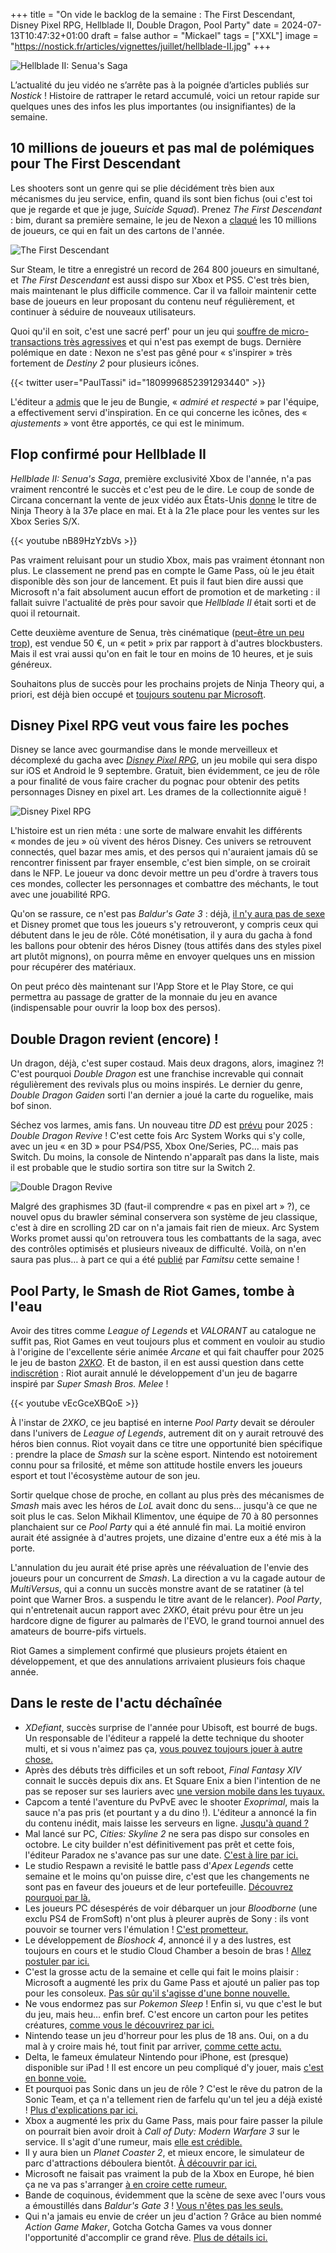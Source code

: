 +++
title = "On vide le backlog de la semaine : The First Descendant, Disney Pixel RPG, Hellblade II, Double Dragon, Pool Party"
date = 2024-07-13T10:47:32+01:00
draft = false
author = "Mickael"
tags = ["XXL"]
image = "https://nostick.fr/articles/vignettes/juillet/hellblade-II.jpg"
+++

![Hellblade II: Senua's Saga](hellblade-II.jpg "Le week-end commence bien.")

L’actualité du jeu vidéo ne s’arrête pas à la poignée d’articles publiés sur *Nostick* ! Histoire de rattraper le retard accumulé, voici un retour rapide sur quelques unes des infos les plus importantes (ou insignifiantes) de la semaine.

## 10 millions de joueurs et pas mal de polémiques pour The First Descendant

Les shooters sont un genre qui se plie décidément très bien aux mécanismes du jeu service, enfin, quand ils sont bien fichus (oui c'est toi que je regarde et que je juge, *Suicide Squad*). Prenez *The First Descendant* : bim, durant sa première semaine, le jeu de Nexon a [claqué](https://x.com/FirstDescendant/status/1811716560031215773) les 10 millions de joueurs, ce qui en fait un des cartons de l'année.

![The First Descendant](first-descendant-10-millions.jpg "")

Sur Steam, le titre a enregistré un record de 264 800 joueurs en simultané, et *The First Descendant* est aussi dispo sur Xbox et PS5. C'est très bien, mais maintenant le plus difficile commence. Car il va falloir maintenir cette base de joueurs en leur proposant du contenu neuf régulièrement, et continuer à séduire de nouveaux utilisateurs.

Quoi qu'il en soit, c'est une sacré perf' pour un jeu qui [souffre de micro-transactions très agressives](https://nostick.fr/articles/2024/juillet/0307-the-first-descendant-premier-micro-transactions/) et qui n'est pas exempt de bugs. Dernière polémique en date : Nexon ne s'est pas gêné pour « s'inspirer » très fortement de *Destiny 2* pour plusieurs icônes. 

{{< twitter user="PaulTassi" id="1809996852391293440" >}}

L'éditeur a [admis](https://www.ign.com/articles/the-first-descendant-dev-nexon-promises-to-change-controversial-icons-after-destiny-plagiarism-accusations) que le jeu de Bungie,  « *admiré et respecté* » par l'équipe, a effectivement servi d'inspiration. En ce qui concerne les icônes, des « *ajustements* » vont être apportés, ce qui est le minimum. 

## Flop confirmé pour Hellblade II

*Hellblade II: Senua's Saga*, première exclusivité Xbox de l'année, n'a pas vraiment rencontré le succès et c'est peu de le dire. Le coup de sonde de Circana concernant la vente de jeux vidéo aux États-Unis [donne](https://x.com/MatPiscatella/status/1810414294665986168) le titre de Ninja Theory à la 37e place en mai. Et à la 21e place pour les ventes sur les Xbox Series S/X.

{{< youtube nB89HzYzbVs >}} 

Pas vraiment reluisant pour un studio Xbox, mais pas vraiment étonnant non plus. Le classement ne prend pas en compte le Game Pass, où le jeu était disponible dès son jour de lancement. Et puis il faut bien dire aussi que Microsoft n'a fait absolument aucun effort de promotion et de marketing : il fallait suivre l'actualité de près pour savoir que *Hellblade II* était sorti et de quoi il retournait.

Cette deuxième aventure de Senua, très cinématique ([peut-être un peu trop](https://nostick.fr/articles/2024/mai/2705-test-de-senua-saga-hellblade-2/)), est vendue 50 €, un « petit » prix par rapport à d'autres blockbusters. Mais il est vrai aussi qu'on en fait le tour en moins de 10 heures, et je suis généreux.

Souhaitons plus de succès pour les prochains projets de Ninja Theory qui, a priori, est déjà bien occupé et [toujours soutenu par Microsoft](https://nostick.fr/articles/2024/mai/2105-la-sortie-de-hellblade-2-ne-condamne-pas-ninja-theory/).

## Disney Pixel RPG veut vous faire les poches

Disney se lance avec gourmandise dans le monde merveilleux et décomplexé du gacha avec *[Disney Pixel RPG](https://d-rpg.com/fr/)*, un jeu mobile qui sera dispo sur iOS et Android le 9 septembre. Gratuit, bien évidemment, ce jeu de rôle a pour finalité de vous faire cracher du pognac pour obtenir des petits personnages Disney en pixel art. Les drames de la collectionnite aiguë !

![Disney Pixel RPG](Disney-Pixel-RPG.jpg "Quelques uns des persos Disney à collectionner.")

L'histoire est un rien méta : une sorte de malware envahit les différents « mondes de jeu » où vivent des héros Disney. Ces univers se retrouvent connectés, quel bazar mes amis, et des persos qui n'auraient jamais dû se rencontrer finissent par frayer ensemble, c'est bien simple, on se croirait dans le NFP. Le joueur va donc devoir mettre un peu d'ordre à travers tous ces mondes, collecter les personnages et combattre des méchants, le tout avec une jouabilité RPG.

Qu'on se rassure, ce n'est pas *Baldur's Gate 3* : déjà, [il n'y aura pas de sexe](https://nostick.fr/articles/2024/juillet/1207-baldurs-gate-3-sexe-ours/) et Disney promet que tous les joueurs s'y retrouveront, y compris ceux qui débutent dans le jeu de rôle. Côté monétisation, il y aura du gacha à fond les ballons pour obtenir des héros Disney (tous attifés dans des styles pixel art plutôt mignons), on pourra même en envoyer quelques uns en mission pour récupérer des matériaux.

On peut préco dès maintenant sur l'App Store et le Play Store, ce qui permettra au passage de gratter de la monnaie du jeu en avance (indispensable pour ouvrir la loop box des persos).

## Double Dragon revient (encore) !

Un dragon, déjà, c'est super costaud. Mais deux dragons, alors, imaginez ?! C'est pourquoi *Double Dragon* est une franchise increvable qui connait régulièrement des revivals plus ou moins inspirés. Le dernier du genre, *Double Dragon Gaiden* sorti l'an dernier a joué la carte du roguelike, mais bof sinon.

Séchez vos larmes, amis fans. Un nouveau titre *DD* est [prévu](https://www.gematsu.com/2024/07/double-dragon-revive-announced-for-ps5-xbox-series-ps4-xbox-one-and-pc) pour 2025 : *Double Dragon Revive* ! C'est cette fois Arc System Works qui s'y colle, avec un jeu « en 3D » pour PS4/PS5, Xbox One/Series, PC… mais pas Switch. Du moins, la console de Nintendo n'apparaît pas dans la liste, mais il est probable que le studio sortira son titre sur la Switch 2.

![Double Dragon Revive](double-dragon-famitsu.jpg "© HDKirin")

Malgré des graphismes 3D (faut-il comprendre « pas en pixel art » ?), ce nouvel opus du brawler séminal conservera son système de jeu classique, c'est à dire en scrolling 2D car on n'a jamais fait rien de mieux. Arc System Works promet aussi qu'on retrouvera tous les combattants de la saga, avec des contrôles optimisés et plusieurs niveaux de difficulté. Voilà, on n'en saura pas plus… à part ce qui a été [publié](https://x.com/HD_Kirin/status/1811053726884614371) par *Famitsu* cette semaine !

## Pool Party, le Smash de Riot Games, tombe à l'eau

Avoir des titres comme *League of Legends* et *VALORANT* au catalogue ne suffit pas, Riot Games en veut toujours plus et comment en vouloir au studio à l'origine de l'excellente série animée *Arcane* et qui fait chauffer pour 2025 le jeu de baston *[2XKO](https://2xko.riotgames.com/en-us/)*. Et de baston, il en est aussi question dans cette [indiscrétion](https://www.readergrev.com/p/riot-games-pool-party-canceled-smash-melee) : Riot aurait annulé le développement d'un jeu de bagarre inspiré par *Super Smash Bros. Melee* !

{{< youtube vEcGceXBQoE >}} 

À l'instar de *2XKO*, ce jeu baptisé en interne *Pool Party* devait se dérouler dans l'univers de *League of Legends*, autrement dit on y aurait retrouvé des héros bien connus. Riot voyait dans ce titre une opportunité bien spécifique : prendre la place de *Smash* sur la scène esport. Nintendo est notoirement connu pour sa frilosité, et même son attitude hostile envers les joueurs esport et tout l'écosystème autour de son jeu.

Sortir quelque chose de proche, en collant au plus près des mécanismes de *Smash* mais avec les héros de *LoL* avait donc du sens… jusqu'à ce que ne soit plus le cas. Selon Mikhail Klimentov, une équipe de 70 à 80 personnes planchaient sur ce *Pool Party* qui a été annulé fin mai. La moitié environ aurait été assignée à d'autres projets, une dizaine d'entre eux a été mis à la porte.

L'annulation du jeu aurait été prise après une réévaluation de l'envie des joueurs pour un concurrent de *Smash*. La direction a vu la cagade autour de *MultiVersus*, qui a connu un succès monstre avant de se ratatiner (à tel point que Warner Bros. a suspendu le titre avant de le relancer). *Pool Party*, qui n'entretenait aucun rapport avec *2XKO*, était prévu pour être un jeu hardcore digne de figurer au palmarès de l'EVO, le grand tournoi annuel des amateurs de bourre-pifs virtuels.

Riot Games a simplement confirmé que plusieurs projets étaient en développement, et que des annulations arrivaient plusieurs fois chaque année. 

## Dans le reste de l'actu déchaînée

- *XDefiant*, succès surprise de l'année pour Ubisoft, est bourré de bugs. Un responsable de l'éditeur a rappelé la dette technique du shooter multi, et si vous n'aimez pas ça, [vous pouvez toujours jouer à autre chose.](https://nostick.fr/articles/2024/juillet/0807-xdefiant-bugs-autre-chose/)
- Après des débuts très difficiles et un soft reboot, *Final Fantasy XIV* connait le succès depuis dix ans. Et Square Enix a bien l'intention de ne pas se reposer sur ses lauriers avec [une version mobile dans les tuyaux.](https://nostick.fr/articles/2024/juillet/0807-final-fantasy-xiv-mobile/)
- Capcom a tenté l'aventure du PvPvE avec le shooter *Exoprimal*, mais la sauce n'a pas pris (et pourtant y a du dino !). L'éditeur a annoncé la fin du contenu inédit, mais laisse les serveurs en ligne. [Jusqu'à quand ?](https://nostick.fr/articles/2024/juillet/0807-exoprimal-capcom-cercueil/)
- Mal lancé sur PC, *Cities: Skyline 2* ne sera pas dispo sur consoles en octobre. Le city builder n'est définitivement pas prêt et cette fois, l'éditeur Paradox ne s'avance pas sur une date. [C'est à lire par ici.](https://nostick.fr/articles/2024/juillet/0907-city-skyline-2-consoles-report-jours-meilleurs/)
- Le studio Respawn a revisité le battle pass d'*Apex Legends* cette semaine et le moins qu'on puisse dire, c'est que les changements ne sont pas en faveur des joueurs et de leur portefeuille. [Découvrez pourquoi par là.](https://nostick.fr/articles/2024/juillet/0907-battle-pass-apex-legends-respawn/)
- Les joueurs PC désespérés de voir débarquer un jour *Bloodborne* (une exclu PS4 de FromSoft) n'ont plus à pleurer auprès de Sony : ils vont pouvoir se tourner vers l'émulation ! [C'est prometteur.](https://nostick.fr/articles/2024/juillet/0907-bloodborne-pc-emulateur/)
- Le développement de *Bioshock 4*, annoncé il y a des lustres, est toujours en cours et le studio Cloud Chamber a besoin de bras ! [Allez postuler par ici.](https://nostick.fr/articles/2024/juillet/0907-bioshock-4-recrute-tour-de-bras/)
- C'est la grosse actu de la semaine et celle qui fait le moins plaisir : Microsoft a augmenté les prix du Game Pass et ajouté un palier pas top pour les consoleux. [Pas sûr qu'il s'agisse d'une bonne nouvelle.](https://nostick.fr/articles/2024/juillet/0907-game-pass-xbox-bordel-hausse-prix/)
- Ne vous endormez pas sur *Pokemon Sleep* ! Enfin si, vu que c'est le but du jeu, mais heu… enfin bref. C'est encore un carton pour les petites créatures, [comme vous le découvrirez par ici.](https://nostick.fr/articles/2024/juillet/1007-pokemon-sleep-100-millions-de-dollars/)
- Nintendo tease un jeu d'horreur pour les plus de 18 ans. Oui, on a du mal à y croire mais hé, tout finit par arriver, [comme cette actu.](https://nostick.fr/articles/2024/juillet/1007-whoiselmio-nintendo-tease-des-trucs-chelous/)
- Delta, le fameux émulateur Nintendo pour iPhone, est (presque) disponible sur iPad ! Il est encore un peu compliqué d'y jouer, mais [c'est en bonne voie.](https://nostick.fr/articles/2024/juillet/1007-emulateur-delta-compatible-ipad/)
- Et pourquoi pas Sonic dans un jeu de rôle ? C'est le rêve du patron de la Sonic Team, et ça n'a tellement rien de farfelu qu'un tel jeu a déjà existé ! [Plus d'explications par ici.](https://nostick.fr/articles/2024/juillet/1107-sonic-rpg-sega/)
- Xbox a augmenté les prix du Game Pass, mais pour faire passer la pilule on pourrait bien avoir droit à *Call of Duty: Modern Warfare 3* sur le service. Il s'agit d'une rumeur, mais [elle est crédible.](https://nostick.fr/articles/2024/juillet/1107-call-of-duty-modern-warfare-3-game-pass/)
- Il y aura bien un *Planet Coaster 2*, et mieux encore, le simulateur de parc d'attractions déboulera bientôt. [À découvrir par ici.](https://nostick.fr/articles/2024/juillet/1107-planet-coaster-2-plongera-dans-le-grand-bain-cet-automne/)
- Microsoft ne faisait pas vraiment la pub de la Xbox en Europe, hé bien ça ne va pas s'arranger [à en croire cette rumeur.](https://nostick.fr/articles/2024/juillet/1207-microsoft-xbox-pub-europe/)
- Bande de coquinous, évidemment que la scène de sexe avec l'ours vous a émoustillés dans *Baldur's Gate 3* ! [Vous n'êtes pas les seuls.](https://nostick.fr/articles/2024/juillet/1207-baldurs-gate-3-sexe-ours/)
- Qui n'a jamais eu envie de créer un jeu d'action ? Grâce au bien nommé *Action Game Maker*, Gotcha Gotcha Games va vous donner l'opportunité d'accomplir ce grand rêve. [Plus de détails ici.](https://nostick.fr/articles/2024/juillet/1207-apres-rpg-maker-voici-action-game-maker/)
